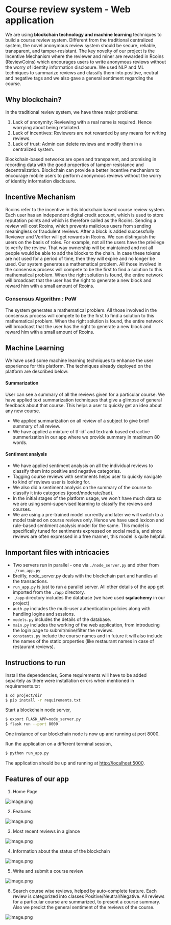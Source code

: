 # Course review system - Web application
We are using **blockchain technology and machine learning** techniques to build a course review system. Different from the traditional centralized system, the novel anonymous review system should be secure, reliable, transparent, and tamper-resistant. The key novelty of our project is the Incentive Mechanism where the reviewer and miner are rewarded in Rcoins (ReviewCoins) which encourages users to write anonymous reviews without the worry of identity information disclosure. We used NLP and ML techniques to summarize reviews and classify them into positive, neutral and negative tags and we also gave a general sentiment regarding the course.

## Why blockchain?
In the traditional review system, we have three major problems:
1. Lack of anonymity: Reviewing with a real name is required. Hence worrying about being retaliated.
2. Lack of incentives: Reviewers are not rewarded by any means for writing reviews.
3. Lack of trust: Admin can delete reviews and modify them in a centralized system.

Blockchain-based networks are open and transparent, and promising in recording data with the good properties of tamper-resistance and decentralization.
Blockchain can provide a better incentive mechanism to encourage mobile users to perform anonymous reviews without the worry of identity information disclosure.

## Incentive Mechanism

Rcoins refer to the incentive in this blockchain based course review system. Each user has an independent digital credit account, which is used to store reputation points and which is therefore called as the Rcoins. 
Sending a review will cost Rcoins, which prevents malicious users from sending meaningless or fraudulent reviews. After a block is added successfully Reviewer and Verifier will get rewards in Rcoins. We can distinguish the users on the basis of roles. For example, not all the users have the privilege to verify the review. That way ownership will be maintained and not all people would be able to add the blocks to the chain. In case these tokens are not used for a period of time, then they will expire and no longer be used. Our system generates a mathematical problem. All those involved in the consensus process will compete to be the first to find a solution to this mathematical problem.
When the right solution is found, the entire network will broadcast that the user has the right to generate a new block and reward him with a small amount of Rcoins.

### Consensus Algorithm : PoW
The system generates a mathematical problem. All those involved in the consensus process will compete to be the first to find a solution to this mathematical problem. When the right solution is found, the entire network will broadcast that the user has the right to generate a new block and reward him with a small amount of Rcoins.

## Machine Learning
We have used some machine learning techniques to enhance the user experience for this platform. The techniques already deployed on the platform are described below:

#### Summarization 
User can see a summary of all the reviews given for a particular course. We have applied text summarization techniques that give a glimpse of general feedback about that course. This helps a user to quickly get an idea about any new course.
- We applied summarization on all review of a subject to give brief summary of all review.
- We have applied a mixture of tf-idf and textrank based extractive summerization in our app where we provide summary in maximum 80 words.

#### Sentiment analysis
- We have applied sentiment analysis on all the individual reviews to classify them into positive and negative categories.
- Tagging course reviews with sentiments helps user to quickly navigate to kind of reviews user is looking for. 
- We also did a sentiment analysis on the summary of the course to classify it into categories (good/moderate/bad). 
- In the initial stages of the platform usage, we won't have much data so we are using semi-supervised learning to classify the reviews and courses.
- We are using a pre-trained model currently and later we will switch to a model trained on course reviews only. Hence we have used lexicon and rule-based sentiment analysis model for the same. This model is specifically tuned for sentiments expressed on social media, and since reviews are often expressed in a free manner, this model is quite helpful.


## Inmportant files with intricacies

- Two servers run in parallel - one via `./node_server.py` and other from `./run_app.py`
- Breifly, node_server.py deals with the blockchain part and handles all the transactions.
- `run_app.py` is just to run a parallel server. All other details of the app get imported from the `./app` directory.
- `./app` directory includes the database (we have used **sqalachemy** in our project)
- `auth.py` includes the multi-user authentication policies along with handling logins and sessions.
- `models.py` includes the details of the database.
- `main.py` includes the working of the web application, from introducing the login page to submit/mine/filter the reviews.
- `constants.py` include the course names and in future it will also include the names of the static properties (like restaurant names in case of restaurant reviews).

## Instructions to run

Install the dependencies,
Some requirements will have to be added separtely as there were installation errors when mentioned in requirements.txt
```sh
$ cd project/dir
$ pip install -r requirements.txt
```

Start a blockchain node server,

```sh
$ export FLASK_APP=node_server.py
$ flask run --port 8000
```

One instance of our blockchain node is now up and running at port 8000.


Run the application on a different terminal session,

```sh
$ python run_app.py
```

The application should be up and running at [http://localhost:5000](http://localhost:5000).

## Features of our app

1. Home Page

![image.png](Images/Home.png)

2. Features

![image.png](Images/Features.png)

3. Most recent reviews in a glance

![image.png](Images/Recent_reviews.png)

4. Information about the status of the blockchain

![image.png](Images/Blockchain_info.png)

5. Write and submit a course review

![image.png](Images/Submit_review.png)

6. Search course wise reviews, helped by auto-complete feature. Each review is categorized into classes Positive/Neutral/Negative. All reviews for a particular course are summarized, to present a course summary. Also we predict the general sentiment of the reviews of the course.

![image.png](Images/Search_review.png)


